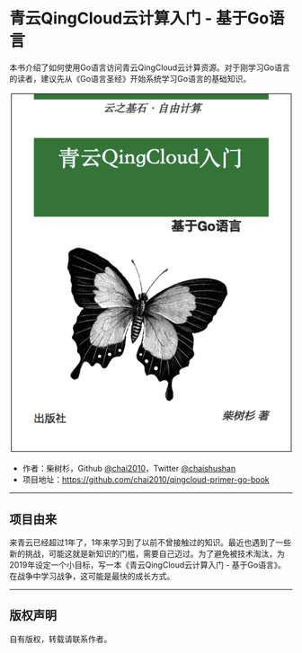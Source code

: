 # 青云QingCloud云计算入门 - 基于Go语言

本书介绍了如何使用Go语言访问青云QingCloud云计算资源。对于刚学习Go语言的读者，建议先从《Go语言圣经》开始系统学习Go语言的基础知识。

![](cover.png)

- 作者：柴树杉，Github [@chai2010](https://github.com/chai2010)，Twitter [@chaishushan](https://twitter.com/chaishushan)
- 项目地址：https://github.com/chai2010/qingcloud-primer-go-book

----

## 项目由来

来青云已经超过1年了，1年来学习到了以前不曾接触过的知识。最近也遇到了一些新的挑战，可能这就是新知识的门槛，需要自己迈过。为了避免被技术淘汰，为2019年设定一个小目标，写一本《青云QingCloud云计算入门 - 基于Go语言》。在战争中学习战争，这可能是最快的成长方式。

----

## 版权声明

自有版权，转载请联系作者。

